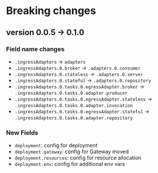 # Breaking changes
## version 0.0.5 -> 0.1.0
### Field name changes
- `.ingressAdapters` -> `adapters`
- `.ingressAdapters.0.broker` -> `.adapters.0.consumer`
- `.ingressAdapters.0.stateless` -> `.adapters.0.server`
- `.ingressAdapters.0.stateful` -> `.adapters.0.repository`
- `.ingressAdapters.0.tasks.0.egressAdapter.broker` -> `.ingressAdapters.0.tasks.0.adapter.producer`
- `.ingressAdapters.0.tasks.0.egressAdapter.stateless` -> `.ingressAdapters.0.tasks.0.adapter.invocation`
- `.ingressAdapters.0.tasks.0.egressAdapter.stateful` -> `.ingressAdapters.0.tasks.0.adapter.repository`

### New Fields
- `deployment`: config for deployment
- `deployment.gateway`: config for Gateway moved
- `deployment.resources`: config for resource allocation
- `deployment.env`: config for additional env vars
